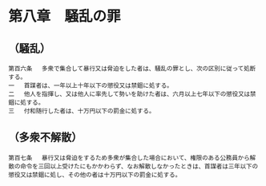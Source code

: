# 第八章　騒乱の罪

## （騒乱）
```
第百六条 　多衆で集合して暴行又は脅迫をした者は、騒乱の罪とし、次の区別に従って処断する。
一 　首謀者は、一年以上十年以下の懲役又は禁錮に処する。
二 　他人を指揮し、又は他人に率先して勢いを助けた者は、六月以上七年以下の懲役又は禁錮に処する。
三 　付和随行した者は、十万円以下の罰金に処する。
```
## （多衆不解散）
```
第百七条 　暴行又は脅迫をするため多衆が集合した場合において、権限のある公務員から解散の命令を三回以上受けたにもかかわらず、なお解散しなかったときは、首謀者は三年以下の懲役又は禁錮に処し、その他の者は十万円以下の罰金に処する。
```
